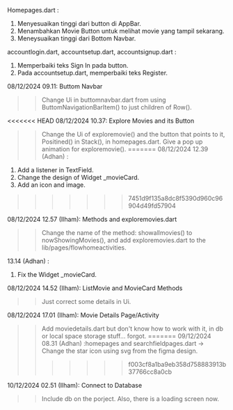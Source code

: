 Homepages.dart :
1. Menyesuaikan tinggi dari button di AppBar.
2. Menambahkan Movie Button untuk melihat movie yang tampil sekarang.
3. Meneysuaikan tinggi dari Bottom Navbar.

accountlogin.dart, accountsetup.dart, accountsignup.dart :
1. Memperbaiki teks Sign In pada button.
2. Pada accountsetup.dart, memperbaiki teks Register.

08/12/2024 09.11: Buttom Navbar
>> Change Ui in buttomnavbar.dart from using ButtomNavigationBarItem() to just children of Row().

<<<<<<< HEAD
08/12/2024 10.37: Explore Movies and its Button
>> Change the Ui of exploremovie() and the button that points to it, Positined() in Stack(), in homepages.dart.
>> Give a pop up animation for exploremovie().
=======
08/12/2024 12.39 (Adhan) :
1. Add a listener in TextField.
2. Change the design of Widget _movieCard.
3. Add an icon and image.
>>>>>>> 7451d9f135a8dc8f5390d960c96904d49fd57904

08/12/2024 12.57 (Ilham): Methods and exploremovies.dart
>> Change the name of the method: showallmovies() to nowShowingMovies(), and add exploremovies.dart to the lib/pages/flowhomeactivities.

13.14 (Adhan) :
1. Fix the Widget _movieCard.

08/12/2024 14.52 (Ilham): ListMovie and MovieCard Methods
>> Just correct some details in Ui.

08/12/2024 17.01 (Ilham): Movie Details Page/Activity
>> Add moviedetails.dart but don't know how to work with it, in db or local space storage stuff... forgot.
=======
09/12/2024 08.31 (Adhan) :homepages and searchfieldpages.dart
-> Change the star icon using svg from the figma design.
>>>>>>> f003cf8a1ba9eb358d758883913b37766cc8a0cb

10/12/2024 02.51 (Ilham): Connect to Database
>> Include db on the porject.
>> Also, there is a loading screen now.
